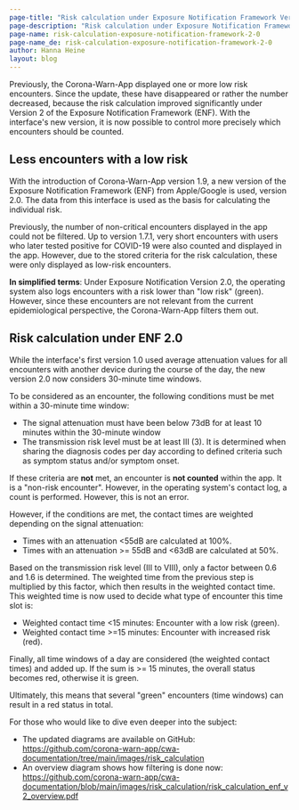 ```yaml
---
page-title: "Risk calculation under Exposure Notification Framework Version 2"
page-description: "Risk calculation under Exposure Notification Framework Version 2"
page-name: risk-calculation-exposure-notification-framework-2-0
page-name_de: risk-calculation-exposure-notification-framework-2-0
author: Hanna Heine
layout: blog
---
```

 
Previously, the Corona-Warn-App displayed one or more low risk encounters. Since the update, these have disappeared or rather the number decreased, because the risk calculation improved significantly under Version 2 of the Exposure Notification Framework (ENF). With the interface's new version, it is now possible to control more precisely which encounters should be counted.
 
<!-- overview -->

## Less encounters with a low risk

With the introduction of Corona-Warn-App version 1.9, a new version of the Exposure Notification Framework (ENF) from Apple/Google is used, version 2.0. The data from this interface is used as the basis for calculating the individual risk.
 
Previously, the number of non-critical encounters displayed in the app could not be filtered. Up to version 1.7.1, very short encounters with users who later tested positive for COVID-19 were also counted and displayed in the app. However, due to the stored criteria for the risk calculation, these were only displayed as low-risk encounters.

**In simplified terms**: Under Exposure Notification Version 2.0, the operating system also logs encounters with a risk lower than "low risk" (green). However, since these encounters are not relevant from the current epidemiological perspective, the Corona-Warn-App filters them out.


## Risk calculation under ENF 2.0 

While the interface's first version 1.0 used average attenuation values for all encounters with another device during the course of the day, the new version 2.0 now considers 30-minute time windows.

To be considered as an encounter, the following conditions must be met within a 30-minute time window:
- The signal attenuation must have been below 73dB for at least 10 minutes within the 30-minute window
- The transmission risk level must be at least III (3). It is determined when sharing the diagnosis codes per day according to defined criteria such as symptom status and/or symptom onset.

If these criteria are **not** met, an encounter is **not counted** within the app. It is a "non-risk encounter". However, in the operating system's contact log, a count is performed. However, this is not an error.

However, if the conditions are met, the contact times are weighted depending on the signal attenuation:
- Times with an attenuation <55dB are calculated at 100%.
- Times with an attenuation >= 55dB and <63dB are calculated at 50%.

Based on the transmission risk level (III to VIII), only a factor between 0.6 and 1.6 is determined. The weighted time from the previous step is multiplied by this factor, which then results in the weighted contact time.
This weighted time is now used to decide what type of encounter this time slot is:
- Weighted contact time <15 minutes: Encounter with a low risk (green).
- Weighted contact time >=15 minutes: Encounter with increased risk (red).

Finally, all time windows of a day are considered (the weighted contact times) and added up. If the sum is >= 15 minutes, the overall status becomes red, otherwise it is green.

Ultimately, this means that several "green" encounters (time windows) can result in a red status in total.

For those who would like to dive even deeper into the subject:
- The updated diagrams are available on GitHub: https://github.com/corona-warn-app/cwa-documentation/tree/main/images/risk_calculation
- An overview diagram shows how filtering is done now: https://github.com/corona-warn-app/cwa-documentation/blob/main/images/risk_calculation/risk_calculation_enf_v2_overview.pdf
 

